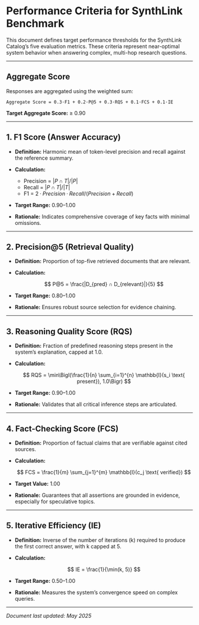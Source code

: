 # Performance Criteria for SynthLink Benchmark

This document defines target performance thresholds for the SynthLink Catalog’s five evaluation metrics. These criteria represent near-optimal system behavior when answering complex, multi-hop research questions.

---

## Aggregate Score

Responses are aggregated using the weighted sum:

```text
Aggregate Score = 0.3·F1 + 0.2·P@5 + 0.3·RQS + 0.1·FCS + 0.1·IE
```

**Target Aggregate Score:** ≥ 0.90

---

## 1. F1 Score (Answer Accuracy)

* **Definition:** Harmonic mean of token-level precision and recall against the reference summary.
* **Calculation:**

  * Precision = $|P ∩ T| / |P|$
  * Recall = $|P ∩ T| / |T|$
  * F1 = $2 · Precision · Recall / (Precision + Recall)$
* **Target Range:** 0.90–1.00
* **Rationale:** Indicates comprehensive coverage of key facts with minimal omissions.

---

## 2. Precision\@5 (Retrieval Quality)

* **Definition:** Proportion of top-five retrieved documents that are relevant.
* **Calculation:**

  $$
    P@5 = \frac{|D_{pred} ∩ D_{relevant}|}{5}
  $$
* **Target Range:** 0.80–1.00
* **Rationale:** Ensures robust source selection for evidence chaining.

---

## 3. Reasoning Quality Score (RQS)

* **Definition:** Fraction of predefined reasoning steps present in the system’s explanation, capped at 1.0.
* **Calculation:**

  $$
    RQS = \min\Bigl(\frac{1}{n} \sum_{i=1}^{n} \mathbb{I}(s_i \text{ present}), 1.0\Bigr)
  $$
* **Target Range:** 0.90–1.00
* **Rationale:** Validates that all critical inference steps are articulated.

---

## 4. Fact-Checking Score (FCS)

* **Definition:** Proportion of factual claims that are verifiable against cited sources.
* **Calculation:**

  $$
    FCS = \frac{1}{m} \sum_{j=1}^{m} \mathbb{I}(c_j \text{ verified})
  $$
* **Target Value:** 1.00
* **Rationale:** Guarantees that all assertions are grounded in evidence, especially for speculative topics.

---

## 5. Iterative Efficiency (IE)

* **Definition:** Inverse of the number of iterations (k) required to produce the first correct answer, with k capped at 5.
* **Calculation:**

  $$
    IE = \frac{1}{\min(k, 5)}
  $$
* **Target Range:** 0.50–1.00
* **Rationale:** Measures the system’s convergence speed on complex queries.

---

*Document last updated: May 2025*
